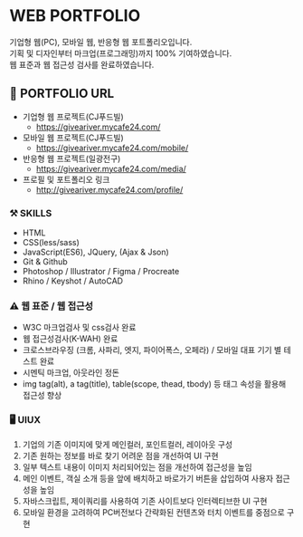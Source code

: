 # WEB PORTFOLIO
기업형 웹(PC), 모바일 웹, 반응형 웹 포트폴리오입니다.<br>
기획 및 디자인부터 마크업(프로그래밍)까지 100% 기여하였습니다. <br>
웹 표준과 웹 접근성 검사를 완료하였습니다. <br>

## 🔗 PORTFOLIO URL
* 기업형 웹 프로젝트(CJ푸드빌)
    + https://giveariver.mycafe24.com/
* 모바일 웹 프로젝트(CJ푸드빌) 
    + https://giveariver.mycafe24.com/mobile/
* 반응형 웹 프로젝트(일광전구)
    + https://giveariver.mycafe24.com/media/
* 프로필 및 포트폴리오 링크
    + http://giveariver.mycafe24.com/profile/


### ⚒️ SKILLS
* HTML
* CSS(less/sass)
* JavaScript(ES6), JQuery, (Ajax & Json)
* Git & Github
* Photoshop / Illustrator / Figma / Procreate
* Rhino / Keyshot / AutoCAD

### ⚠️ 웹 표준 / 웹 접근성
* W3C 마크업검사 및 css검사 완료 
* 웹 접근성검사(K-WAH) 완료 
* 크로스브라우징 (크롬, 사파리, 엣지, 파이어폭스, 오페라) / 모바일 대표 기기 별 테스트 완료
* 시멘틱 마크업, 아웃라인 정돈
* img tag(alt), a tag(title), table(scope, thead, tbody) 등 태그 속성을 활용해 접근성 향상

### 🖥️ UIUX
1. 기업의 기존 이미지에 맞게 메인컬러, 포인트컬러, 레이아웃 구성
2. 기존 원하는 정보를 바로 찾기 어려운 점을 개선하여 UI 구현
3. 일부 텍스트 내용이 이미지 처리되어있는 점을 개선하여 접근성을 높임
4. 메인 이벤트, 객실 소개 등을 앞에 배치하고 바로가기 버튼을 삽입하여 사용자 접근성을 높임
5. 자바스크립트, 제이쿼리를 사용하여 기존 사이트보다 인터렉티브한 UI 구현
6. 모바일 환경을 고려하여 PC버전보다 간략화된 컨텐츠와 터치 이벤트를 중점으로 구현
